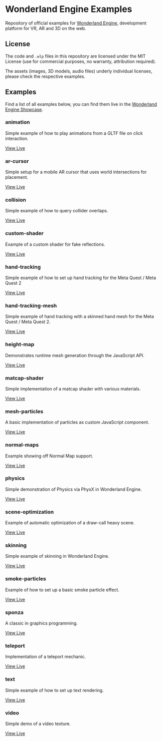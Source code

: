# Wonderland Engine Examples

Repository of official examples for [Wonderland Engine](https://wonderlandengine.com),
development platform for VR, AR and 3D on the web.

## License

The code and `.wlp` files in this repository are licensed under the MIT License
(use for commercial purposes, no warranty, attribution required).

The assets (images, 3D models, audio files) underly individual licenses,
please check the respective examples.

## Examples

Find a list of all examples below, you can find them live in the [Wonderland Engine Showcase](https://wonderlandengine.com/showcase).

### animation

Simple example of how to play animations from a GLTF file on click interaction.

[View Live](https://wonderlandengine.com/showcase/animation/)

### ar-cursor

Simple setup for a mobile AR cursor that uses world intersections for placement.

[View Live](https://wonderlandengine.com/showcase/ar-cursor/)

### collision

Simple example of how to query collider overlaps.

[View Live](https://wonderlandengine.com/showcase/collision/)

### custom-shader

Example of a custom shader for fake reflections.

[View Live](https://wonderlandengine.com/showcase/custom-shader/)

### hand-tracking

Simple example of how to set up hand tracking for the Meta Quest / Meta Quest 2

[View Live](https://wonderlandengine.com/showcase/hand-tracking/)

### hand-tracking-mesh

Simple example of hand tracking with a skinned hand mesh for the Meta Quest / Meta Quest 2.

[View Live](https://wonderlandengine.com/showcase/hand-tracking-mesh/)

### height-map

Demonstrates runtime mesh generation through the JavaScript API.

[View Live](https://wonderlandengine.com/showcase/height-map/)

### matcap-shader

Simple implementation of a matcap shader with various materials.

[View Live](https://wonderlandengine.com/showcase/matcap-shader/)

### mesh-particles

A basic implementation of particles as custom JavaScript component.

[View Live](https://wonderlandengine.com/showcase/mesh-particles/)

### normal-maps

Example showing off Normal Map support.

[View Live](https://wonderlandengine.com/showcase/normal-maps/)

### physics

Simple demonstration of Physics via PhysX in Wonderland Engine.

[View Live](https://wonderlandengine.com/showcase/physics/)

### scene-optimization

Example of automatic optimization of a draw-call heavy scene.

[View Live](https://wonderlandengine.com/showcase/scene-optimization/)

### skinning

Simple example of skinning in Wonderland Engine.

[View Live](https://wonderlandengine.com/showcase/skinning/)

### smoke-particles

Example of how to set up a basic smoke particle effect.

[View Live](https://wonderlandengine.com/showcase/smoke-particles/)

### sponza

A classic in graphics programming.

[View Live](https://wonderlandengine.com/showcase/sponza/)

### teleport

Implementation of a teleport mechanic.

[View Live](https://wonderlandengine.com/showcase/teleport/)

### text

Simple example of how to set up text rendering.

[View Live](https://wonderlandengine.com/showcase/text/)

### video

Simple demo of a video texture.

[View Live](https://wonderlandengine.com/showcase/video/)
